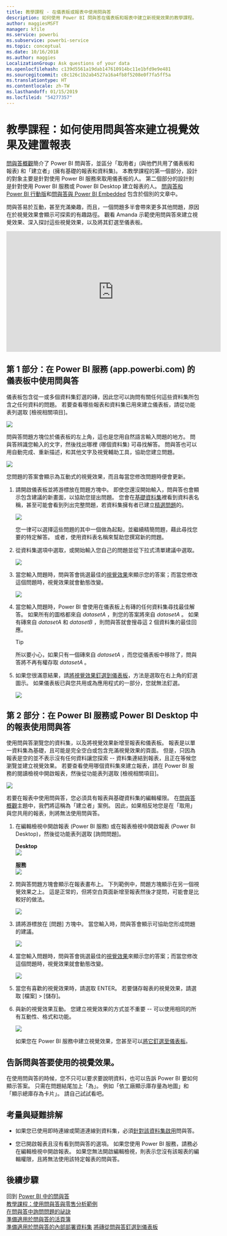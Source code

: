 ```yaml
---
title: 教學課程 - 在儀表板或報表中使用問與答
description: 如何使用 Power BI 問與答在儀表板和報表中建立新視覺效果的教學課程。
author: maggiesMSFT
manager: kfile
ms.service: powerbi
ms.subservice: powerbi-service
ms.topic: conceptual
ms.date: 10/16/2018
ms.author: maggies
LocalizationGroup: Ask questions of your data
ms.openlocfilehash: c139d5561a19dab147610914bc11e1bfd9e9e481
ms.sourcegitcommit: c8c126c1b2ab4527a16a4fb8f5208e0f7fa5ff5a
ms.translationtype: HT
ms.contentlocale: zh-TW
ms.lasthandoff: 01/15/2019
ms.locfileid: "54277357"
---
```

# <a name="tutorial-how-to-use-qa-to-create-visualizations-and-build-reports"></a>教學課程：如何使用問與答來建立視覺效果及建置報表
[問與答概觀](consumer/end-user-q-and-a.md)簡介了 Power BI 問與答，並區分「取用者」(與他們共用了儀表板和報表) 和「建立者」(擁有基礎的報表和資料集)。 本教學課程的第一個部分，設計的對象主要是針對使用 Power BI 服務來取用儀表板的人。 第二個部分的設計則是針對使用 Power BI 服務或 Power BI Desktop 建立報表的人。 [問與答和 Power BI 行動版](consumer/mobile/mobile-apps-ios-qna.md)和[問與答與 Power BI Embedded](developer/qanda.md) 包含於個別的文章中。

問與答易於互動，甚至充滿樂趣，而且，一個問題多半會帶來更多其他問題，原因在於視覺效果會顯示可探索的有趣路徑。 觀看 Amanda 示範使用問與答來建立視覺效果、深入探討這些視覺效果，以及將其釘選至儀表板。

<iframe width="560" height="315" src="https://www.youtube.com/embed/qMf7OLJfCz8?list=PL1N57mwBHtN0JFoKSR0n-tBkUJHeMP2cP" frameborder="0" allowfullscreen></iframe>

## <a name="part-1-use-qa-on-a-dashboard-in-power-bi-service-apppowerbicom"></a>第 1 部分：在 Power BI 服務 (app.powerbi.com) 的儀表板中使用問與答
儀表板包含從一或多個資料集釘選的磚，因此您可以詢問有關任何這些資料集所包含之任何資料的問題。 若要查看哪些報表和資料集已用來建立儀表板，請從功能表列選取 [檢視相關項目]。

![](media/power-bi-tutorial-q-and-a/power-bi-view-related.png)

問與答問題方塊位於儀表板的左上角，這也是您用自然語言輸入問題的地方。 問與答辨識您輸入的文字，然後找出哪裡 (哪個資料集) 可尋找解答。 問與答也可以用自動完成、重新描述，和其他文字及視覺輔助工具，協助您建立問題。

![](media/power-bi-tutorial-q-and-a/powerbi-qna.png)

您問題的答案會顯示為互動式的視覺效果，而且每當您修改問題時便會更新。

1. 請開啟儀表板並將游標放在問題方塊中。 即使您還沒開始輸入，問與答也會顯示包含建議的新畫面，以協助您提出問題。 您會在[基礎資料集](service-get-data.md)裡看到資料表名稱，甚至可能會看到列出完整問題，若資料集擁有者已建立[精選問題](service-q-and-a-create-featured-questions.md)的。

   ![](media/power-bi-tutorial-q-and-a/powerbi-qna-cursor.png)

   您一律可以選擇這些問題的其中一個做為起點，並繼續精簡問題，藉此尋找您要的特定解答。 或者，使用資料表名稱來幫助您撰寫新的問題。

2. 從資料集選項中選取，或開始輸入您自己的問題並從下拉式清單建議中選取。

   ![](media/power-bi-tutorial-q-and-a/powerbi-qna-list.png)

3. 當您輸入問題時，問與答會挑選最佳的[視覺效果](visuals/power-bi-visualization-types-for-reports-and-q-and-a.md)來顯示您的答案；而當您修改這個問題時，視覺效果就會動態改變。

   ![](media/power-bi-tutorial-q-and-a/powerbi-qna-viz.png)

4. 當您輸入問題時，Power BI 會使用在儀表板上有磚的任何資料集尋找最佳解答。  如果所有的圖格都來自 *datasetA* ，則您的答案將來自 *datasetA* 。  如果有磚來自 *datasetA* 和 *datasetB* ，則問與答就會搜尋這 2 個資料集的最佳回應。

   > [!TIP]
   > 所以要小心，如果只有一個磚來自 *datasetA* ，而您從儀表板中移除了，問與答將不再有權存取 *datasetA* 。
   >
   >
5. 如果您很滿意結果，請[將視覺效果釘選到儀表板](service-dashboard-pin-tile-from-q-and-a.md)，方法是選取在右上角的釘選圖示。 如果儀表板已與您共用或為應用程式的一部分，您就無法釘選。

   ![](media/power-bi-tutorial-q-and-a/pbi_qna_finish-typing-question.jpg)

##    <a name="part-2-use-qa-in-a-report-in-power-bi-service-or-power-bi-desktop"></a>第 2 部分：在 Power BI 服務或 Power BI Desktop 中的報表使用問與答

使用問與答瀏覽您的資料集，以及將視覺效果新增至報表和儀表板。 報表是以單一資料集為基礎，且可能是完全空白或包含充滿視覺效果的頁面。 但是，只因為報表是空的並不表示沒有任何資料讓您探索 -- 資料集連結到報表，且正在等候您瀏覽並建立視覺效果。  若要查看使用哪個資料集來建立報表，請在 Power BI 服務的閱讀檢視中開啟報表，然後從功能表列選取 [檢視相關項目]。

![](media/power-bi-tutorial-q-and-a/power-bi-view-related.png)

若要在報表中使用問與答，您必須具有報表與基礎資料集的編輯權限。 在[問與答概觀](consumer/end-user-q-and-a.md)主題中，我們將這稱為「建立者」案例。 因此，如果相反地您是在「取用」與您共用的報表，則將無法使用問與答。

1. 在編輯檢視中開啟報表 (Power BI 服務) 或在報表檢視中開啟報表 (Power BI Desktop)，然後從功能表列選取 [詢問問題]。

    **Desktop**    
    ![](media/power-bi-tutorial-q-and-a/power-bi-desktop-question.png)

    **服務**    
    ![](media/power-bi-tutorial-q-and-a/power-bi-service.png)

2. 問與答問題方塊會顯示在報表畫布上。 下列範例中，問題方塊顯示在另一個視覺效果之上。 這是正常的，但將空白頁面新增至報表然後才提問，可能會是比較好的做法。

    ![](media/power-bi-tutorial-q-and-a/power-bi-ask-question.png)

3. 請將游標放在 [問題] 方塊中。 當您輸入時，問與答會顯示可協助您形成問題的建議。

   ![](media/power-bi-tutorial-q-and-a/power-bi-q-and-a-suggestions.png)

4. 當您輸入問題時，問與答會挑選最佳的[視覺效果](visuals/power-bi-visualization-types-for-reports-and-q-and-a.md)來顯示您的答案；而當您修改這個問題時，視覺效果就會動態改變。

   ![](media/power-bi-tutorial-q-and-a/power-bi-q-and-a-visual.png)

5. 當您有喜歡的視覺效果時，請選取 ENTER。 若要儲存報表的視覺效果，請選取 [檔案] > [儲存]。

6. 與新的視覺效果互動。 您建立視覺效果的方式並不重要 -- 可以使用相同的所有互動性、格式和功能。

   ![](media/power-bi-tutorial-q-and-a/power-bi-q-and-a-ellipses.png)

   如果您在 Power BI 服務中建立視覺效果，您甚至可以[將它釘選至儀表板](service-dashboard-pin-tile-from-q-and-a.md)。

## <a name="tell-qa-which-visualization-to-use"></a>告訴問與答要使用的視覺效果。
在使用問與答的時候，您不只可以要求要說明資料，也可以告訴 Power BI 要如何顯示答案。 只需在問題結尾加上「為<visualization type>」。  例如「依工廠顯示庫存量為地圖」和「顯示總庫存為卡片」。  請自己試試看吧。

##  <a name="considerations-and-troubleshooting"></a>考量與疑難排解
- 如果您已使用即時連線或閘道連線到資料集，必須[針對該資料集啟用](service-q-and-a-direct-query.md)問與答。

- 您已開啟報表且沒有看到問與答的選項。 如果您使用 Power BI 服務，請務必在編輯檢視中開啟報表。 如果您無法開啟編輯檢視，則表示您沒有該報表的編輯權限，且將無法使用該特定報表的問與答。

## <a name="next-steps"></a>後續步驟
回到 [Power BI 中的問與答](consumer/end-user-q-and-a.md)   
[教學課程：使用問與答與零售分析範例](power-bi-visualization-introduction-to-q-and-a.md)   
[在問與答中詢問問題的祕訣](consumer/end-user-q-and-a-tips.md)   
[準備適用於問與答的活頁簿](service-prepare-data-for-q-and-a.md)  
[準備適用於問與答的內部部署資料集](service-q-and-a-direct-query.md)
[將磚從問與答釘選到儀表板](service-dashboard-pin-tile-from-q-and-a.md)
